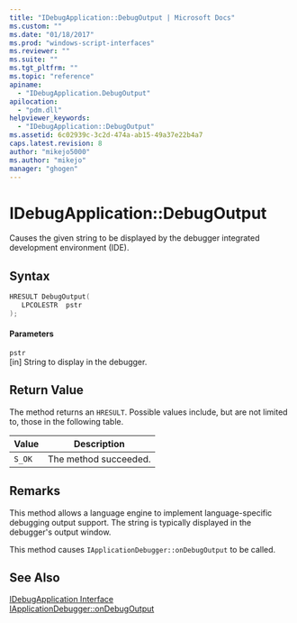 ```yaml
---
title: "IDebugApplication::DebugOutput | Microsoft Docs"
ms.custom: ""
ms.date: "01/18/2017"
ms.prod: "windows-script-interfaces"
ms.reviewer: ""
ms.suite: ""
ms.tgt_pltfrm: ""
ms.topic: "reference"
apiname: 
  - "IDebugApplication.DebugOutput"
apilocation: 
  - "pdm.dll"
helpviewer_keywords: 
  - "IDebugApplication::DebugOutput"
ms.assetid: 6c02939c-3c2d-474a-ab15-49a37e22b4a7
caps.latest.revision: 8
author: "mikejo5000"
ms.author: "mikejo"
manager: "ghogen"
---
```

# IDebugApplication::DebugOutput
Causes the given string to be displayed by the debugger integrated development environment (IDE).  
  
## Syntax  
  
```cpp
HRESULT DebugOutput(  
   LPCOLESTR  pstr  
);  
```  
  
#### Parameters  
 `pstr`  
 [in] String to display in the debugger.  
  
## Return Value  
 The method returns an `HRESULT`. Possible values include, but are not limited to, those in the following table.  
  
|Value|Description|  
|-----------|-----------------|  
|`S_OK`|The method succeeded.|  
  
## Remarks  
 This method allows a language engine to implement language-specific debugging output support. The string is typically displayed in the debugger's output window.  
  
 This method causes `IApplicationDebugger::onDebugOutput` to be called.  
  
## See Also  
 [IDebugApplication Interface](../../winscript/reference/idebugapplication-interface.md)   
 [IApplicationDebugger::onDebugOutput](../../winscript/reference/iapplicationdebugger-ondebugoutput.md)
